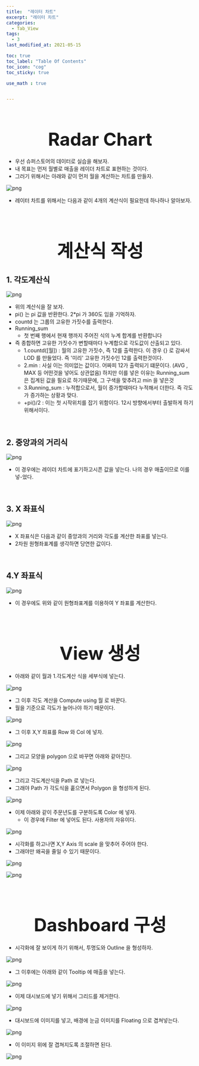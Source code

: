 ```yaml
---
title:  "레이터 차트"
excerpt: "레이터 차트"
categories:
  - Tab_View
tags:
  - 3
last_modified_at: 2021-05-15

toc: true
toc_label: "Table Of Contents"
toc_icon: "cog"
toc_sticky: true

use_math : true


---
```


<br>

# <center><font size="15"> Radar Chart </font></center>

- 우선 슈퍼스토어의 데이터로 실습을 해보자.
- 내 목표는 먼저 월별로 매출을 레이더 차트로 표현하는 것이다.
- 그러기 위해서는 아래와 같이 먼저 월을 계산하는 차트를 만들자.

![png](/assets/images/Tab_Vis/12_1.png)

- 레이터 차트를 위해서는 다음과 같이 4개의 계산식이 필요한데 하나하나 알아보자.

<br>

<Br>

# <center><font size="15"> 계산식 작성 </font></center>

## 1. 각도계산식

![png](/assets/images/Tab_Vis/12_2.png)

- 위의 계산식을 잘 보자.
- pi() 는 pi 값을 반환한다. 2*pi 가 360도 임을 기억하자.
- countd 는 그룹의 고유한 가짓수를 출력한다.
- Running_sum
  - 첫 번째 행에서 현재 행까지 주어진 식의 누계 합계를 반환합니다
- 즉 종합하면 고유한 가짓수가 변할때마다 누계합으로 각도값이 산출되고 있다.
  - 1.countd([월]) : 월의 고유한 가짓수, 즉 12를 출력한다. 이 경우 {} 로 감싸서 LOD 를 만들었다. 즉 '미리' 고유한 가짓수인 12를 출력한것이다. 
  - 2.min : 사실 이는 의미없는 값이다. 어짜피 12가 출력되기 떄문이다. (AVG , MAX 등 어떤것을 넣어도 상관없음) 하지만 이를 넣은 이유는 Running_sum 은 집계된 값을 필요로 하기때문에, 그 구색을 맞추려고 min 을 넣은것
  - 3.Running_sum : 누적합으로서, 월이 증가할때마다 누적해서 더한다. 즉 각도가 증가하는 상황과 맞다.
  - +pi()/2 : 이는 첫 시작위치를 잡기 위함이다. 12시 방향에서부터 출발하게 하기 위해서이다.

<br>

## 2. 중앙과의 거리식

![png](/assets/images/Tab_Vis/12_3.png)

- 이 경우에는 레이더 차트에 표기하고시픈 값을 넣는다. 나의 경우 매출이므로 이를 넣-었다.

<br>

## 3. X 좌표식

![png](/assets/images/Tab_Vis/12_4.png)

- X 좌표식은 다음과 같이 중앙과의 거리와 각도를 계산한 좌표를 넣는다.
- 2차원 원형좌표계를 생각하면 당연한 값이다.

<br>

## 4.Y 좌표식

![png](/assets/images/Tab_Vis/12_5.png)

- 이 경우에도 위와 같이 원형좌표계를 이용하여 Y 좌표를 계산한다.

<br>

<br>

# <center><font size="15"> View 생성 </font></center>

- 아래와 같이 월과 1.각도계산 식을 세부식에 넣는다.

![png](/assets/images/Tab_Vis/12_6.png)

- 그 이후 각도 계산을 Compute using 월 로 바꾼다. 
- 월을 기준으로 각도가 늘어나야 하기 때문이다.

![png](/assets/images/Tab_Vis/12_7.png)

- 그 이후 X,Y 좌표를 Row 와 Col 에 넣자.

![png](/assets/images/Tab_Vis/12_8.png)

- 그리고 모양을 polygon 으로 바꾸면 아래와 같아진다.

![png](/assets/images/Tab_Vis/12_9.png)

- 그리고 각도계산식을 Path 로 넣는다. 
- 그래야 Path 가 각도식을 훝으면서 Polygon 을 형성하게 된다.

![png](/assets/images/Tab_Vis/12_10.png)

- 이제 아래와 같이 주문년도를 구분하도록 Color 에 넣자.
  - 이 경우에 Filter 에 넣어도 된다. 사용자의 자유이다.

![png](/assets/images/Tab_Vis/12_11.png)

- 시각화를 하고나면 X,Y Axis 의 scale 을 맞추어 주어야 한다.
- 그래야만 왜곡을 줄일 수 있기 때문이다.

![png](/assets/images/Tab_Vis/12_12.png)

![png](/assets/images/Tab_Vis/12_13.png)

<br>

<br>

# <center><font size="15"> Dashboard 구성 </font></center>

- 시각화에 잘 보이게 하기 위해서, 투명도와 Outline 을 형성하자.

![png](/assets/images/Tab_Vis/12_14.png)

- 그 이후에는 아래와 같이 Tooltip 에 매출을 넣는다. 

![png](/assets/images/Tab_Vis/12_15.png)

- 이제 대시보드에 넣기 위해서 그리드를 제거한다.

![png](/assets/images/Tab_Vis/12_16.png)

- 대시보드에 이미지를 넣고, 배경에 눈금 이미지를 Floating 으로 겹쳐넣는다.

![png](/assets/images/Tab_Vis/12_17.png)

- 이 이미지 위에 잘 겹쳐지도록 조절하면 된다.

![png](/assets/images/Tab_Vis/12_18.png)